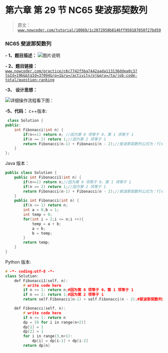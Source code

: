 # 第六章 第 29 节 NC65 斐波那契数列

> 原文：[`www.nowcoder.com/tutorial/10069/1c2072958b8146ff950187050f27bd59`](https://www.nowcoder.com/tutorial/10069/1c2072958b8146ff950187050f27bd59)

### NC65 斐波那契数列

**- 1、题目描述：**
![图片说明](img/bb56934a5186d3442cc2291f9dc07663.png "图片标题")

**- 2、题目链接：**
[`www.nowcoder.com/practice/c6c7742f5ba7442aada113136ddea0c3?tpId=196&&tqId=37094&rp=1&ru=/activity/oj&qru=/ta/job-code-total/question-ranking`](https://www.nowcoder.com/practice/c6c7742f5ba7442aada113136ddea0c3?tpId=196&&tqId=37094&rp=1&ru=/activity/oj&qru=/ta/job-code-total/question-ranking)

**-3、 设计思想：**

![详细操作流程看下图：](img/b8075476fe6fd75a34d1f507a13e0230.png "图片标题")

**-5、代码：**
c++版本:

```cpp
 class Solution {
public:
    int Fibonacci(int n) {
        if(n<=1) return n; //因为第 0 项等于 0，第 1 项等于 1
        if(n == 2) return 1;//因为第 2 项等于 1
        return Fibonacci(n-1) + Fibonacci(n - 2);//斐波那契数列公式为：f[n] = f[n-1] + f[n-2]
    }
};

```

Java 版本：

```cpp
public class Solution {
    public int Fibonacci1(int n) {
        if(n<=1) return n;//因为第 0 项等于 0，第 1 项等于 1
        if(n == 2) return 1;//因为第 2 项等于 1
        return Fibonacci(n-1) + Fibonacci(n - 2);//斐波那契数列公式为：f[n] = f[n-1] + f[n-2],
    }
    public int Fibonacci(int n) {
        if(n <= 1) return n;
        int a = 0,b = 1;
        int temp = 0;
        for(int i = 2;i <= n;i ++){
            temp = a + b;
            a = b;
            b = temp;
        }
        return temp;
    }
}

```

Python 版本:

```cpp
# -*- coding:utf-8 -*-
class Solution:
    def Fibonacci1(self, n):
        # write code here
        if n <= 1: return n;#因为第 0 项等于 0，第 1 项等于 1
        if n == 2: return 1;#因为第 2 项等于 1
        return self.Fibonacci(n-1) + self.Fibonacci(n - 2);#斐波那契数列公式为：f[n] = f[n-1] + f[n-2]

    def Fibonacci(self, n):
        # write code here
        if n <= 1: return n
        dp = [0 for i in range(n+2)]
        dp[1] = 1
        dp[2] = 1
        for i in range(3,n+1):
            dp[i] = dp[i-1] + dp[i-2] 
        return dp[n]

```